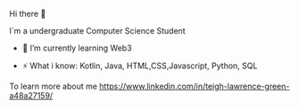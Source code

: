 Hi there 👋

I`m a undergraduate Computer Science Student

- 🌱 I’m currently learning Web3

- ⚡ What i know: Kotlin, Java, HTML,CSS,Javascript, Python, SQL

To learn more about me https://www.linkedin.com/in/teigh-lawrence-green-a48a27159/
